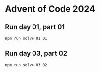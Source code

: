 # Advent of Code 2024

## Run day 01, part 01

```bash
npm run solve 01 01
```

## Run day 03, part 02

```bash
npm run solve 03 02
```
